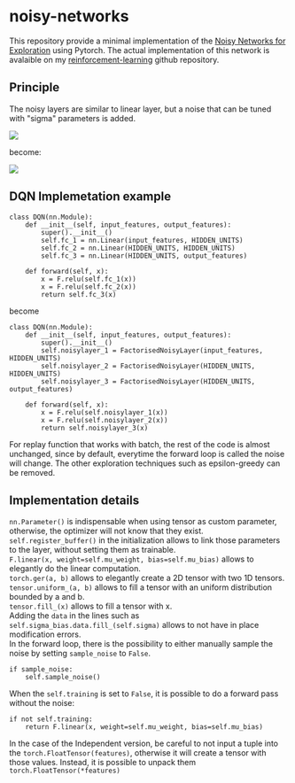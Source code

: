 <!-- This is commented out. -->
# noisy-networks

This repository provide a minimal implementation of the [Noisy Networks for Exploration](https://arxiv.org/pdf/1706.10295.pdf) using Pytorch. The actual implementation of this network is avalaible on my [reinforcement-learning](https://github.com/thomashirtz/reinforcement-learning) github repository.

## Principle 
The noisy layers are similar to linear layer, but a noise that can be tuned with "sigma" parameters is added.

<img src="https://render.githubusercontent.com/render/math?math=\Large y=w x%2Bb">

become:  

<img src="https://render.githubusercontent.com/render/math?math=\Large y=\left(\mu^{w}%2B\sigma^{w} \odot \varepsilon^{w}\right) x %2B \mu^{b}%2B\sigma^{b} \odot \varepsilon^{b}">

## DQN Implemetation example

```
class DQN(nn.Module):
    def __init__(self, input_features, output_features):
        super().__init__()
        self.fc_1 = nn.Linear(input_features, HIDDEN_UNITS)
        self.fc_2 = nn.Linear(HIDDEN_UNITS, HIDDEN_UNITS)
        self.fc_3 = nn.Linear(HIDDEN_UNITS, output_features)

    def forward(self, x):
        x = F.relu(self.fc_1(x))
        x = F.relu(self.fc_2(x))
        return self.fc_3(x)
```

become  

```
class DQN(nn.Module):
    def __init__(self, input_features, output_features):
        super().__init__()
        self.noisylayer_1 = FactorisedNoisyLayer(input_features, HIDDEN_UNITS)
        self.noisylayer_2 = FactorisedNoisyLayer(HIDDEN_UNITS, HIDDEN_UNITS)
        self.noisylayer_3 = FactorisedNoisyLayer(HIDDEN_UNITS, output_features)

    def forward(self, x):
        x = F.relu(self.noisylayer_1(x))
        x = F.relu(self.noisylayer_2(x))
        return self.noisylayer_3(x)
```
For replay function that works with batch, the rest of the code is almost unchanged, since by default, everytime the forward loop is called the noise will change. The other exploration techniques such as epsilon-greedy can be removed.

## Implementation details

`nn.Parameter()` is indispensable when using tensor as custom parameter, otherwise, the optimizer will not know that they exist.  
`self.register_buffer()` in the initialization allows to link those parameters to the layer, without setting them as trainable.  
`F.linear(x, weight=self.mu_weight, bias=self.mu_bias)` allows to elegantly do the linear computation.  
`torch.ger(a, b)` allows to elegantly create a 2D tensor with two 1D tensors.  
`tensor.uniform_(a, b)` allows to fill a tensor with an uniform distribution bounded by a and b.  
`tensor.fill_(x)` allows to fill a tensor with x.  
Adding the `data` in the lines such as `self.sigma_bias.data.fill_(self.sigma)` allows to not have in place modification errors.  
In the forward loop, there is the possibility to either manually sample the noise by setting `sample_noise` to `False`.  
```
if sample_noise:
    self.sample_noise()
```

When the `self.training` is set to `False`, it is possible to do a forward pass without the noise:  
```
if not self.training:
    return F.linear(x, weight=self.mu_weight, bias=self.mu_bias)
```

In the case of the Independent version, be careful to not input a tuple into the `torch.FloatTensor(features)`, otherwise it will create a tensor with those values. Instead, it is possible to unpack them `torch.FloatTensor(*features)`  



